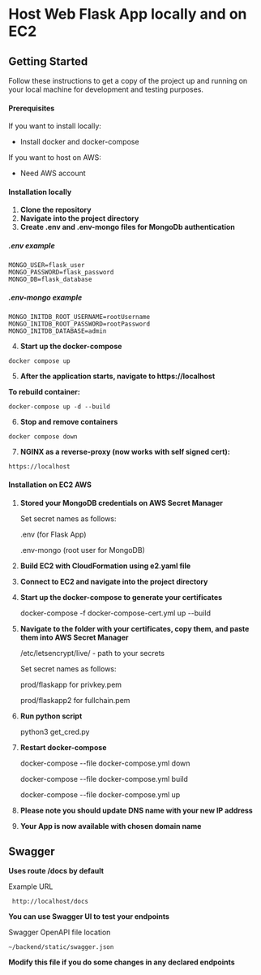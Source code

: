 # Host Web Flask App locally and on EC2

## Getting Started
Follow these instructions to get a copy of the project up and running on your local machine for development and testing purposes.

#### Prerequisites
If you want to install locally:

- Install docker and docker-compose

If you want to host on AWS:

- Need AWS account

#### Installation locally 
1. **Clone the repository**
2. **Navigate into the project directory**
3. **Create .env and .env-mongo files for MongoDb authentication**

  ##### **.env example**
  ```
  MONGO_USER=flask_user
  MONGO_PASSWORD=flask_password
  MONGO_DB=flask_database
  ```

  ##### .env-mongo example
  ```
  MONGO_INITDB_ROOT_USERNAME=rootUsername
  MONGO_INITDB_ROOT_PASSWORD=rootPassword
  MONGO_INITDB_DATABASE=admin
  ```
4. **Start up the docker-compose**
  ```
  docker compose up
  ```
5. **After the application starts, navigate to https://localhost**

**To rebuild container:**
  ```
  docker-compose up -d --build
  ```

6. **Stop and remove containers**
  ```
  docker compose down
  ```
 
7. **NGINX as a reverse-proxy (now works with self signed cert):**
  ```
  https://localhost
  ```
#### Installation on EC2 AWS

1. **Stored your MongoDB credentials on AWS Secret Manager**

   Set secret names as follows:

   .env (for Flask App)

   .env-mongo (root user for MongoDB)
    
3. **Build EC2 with CloudFormation using e2.yaml file**
4. **Connect to EC2 and navigate into the project directory**
5. **Start up the docker-compose to generate your certificates**

   docker-compose -f docker-compose-cert.yml up --build
7. **Navigate to the folder with your certificates, copy them, and paste them into AWS Secret Manager**

    /etc/letsencrypt/live/<domain> - path to your secrets
   
   Set secret names as follows:
   
   prod/flaskapp for privkey.pem

   prod/flaskapp2 for fullchain.pem
8. **Run python script**

   python3 get_cred.py

9. **Restart docker-compose**
   
   docker-compose --file docker-compose.yml down
   
   docker-compose --file docker-compose.yml build
   
   docker-compose --file docker-compose.yml up

10. **Please note you should update DNS name with your new IP address**
11. **Your App is now available with chosen domain name** 
  
## Swagger
**Uses route /docs by default**

Example URL
```
 http://localhost/docs
```
**You can use Swagger UI to test your endpoints**

Swagger OpenAPI file location
```
~/backend/static/swagger.json
```
**Modify this file if you do some changes in any declared endpoints**
